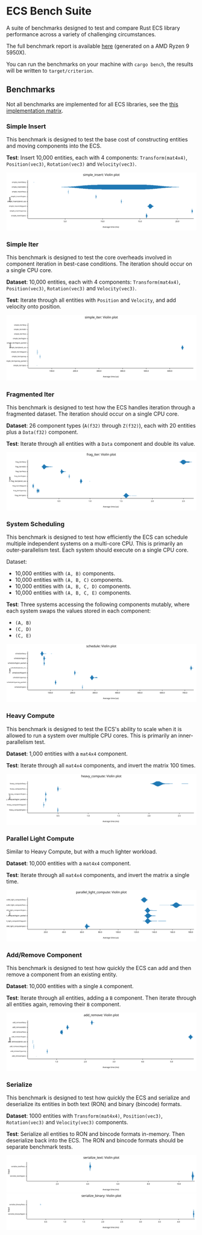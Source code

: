 # ECS Bench Suite

A suite of benchmarks designed to test and compare Rust ECS library performance across a variety of challenging circumstances.

The full benchmark report is available [here](https://systemcluster.me/ecs_bench_suite/target/criterion/report/index.html) (generated on a AMD Ryzen 9 5950X).

You can run the benchmarks on your machine with `cargo bench`, the results will be written to `target/criterion`.

## Benchmarks

Not all benchmarks are implemented for all ECS libraries, see the [this implementation matrix](benches/benchmarks.rs#L17).

### Simple Insert

This benchmark is designed to test the base cost of constructing entities and moving components into the ECS.

**Test**: Insert 10,000 entities, each with 4 components: `Transform(mat4x4)`, `Position(vec3)`, `Rotation(vec3)` and `Velocity(vec3)`.

![Simple Insert Graph](./target/criterion/simple_insert/report/violin.svg)

### Simple Iter

This benchmark is designed to test the core overheads involved in component iteration in best-case conditions. The iteration should occur on a single CPU core.

**Dataset**: 10,000 entities, each with 4 components: `Transform(mat4x4)`, `Position(vec3)`, `Rotation(vec3)` and `Velocity(vec3)`.

**Test**: Iterate through all entities with `Position` and `Velocity`, and add velocity onto position.

![Simple Iter Graph](./target/criterion/simple_iter/report/violin.svg)

### Fragmented Iter

This benchmark is designed to test how the ECS handles iteration through a fragmented dataset. The iteration should occur on a single CPU core.

**Dataset**: 26 component types (`A(f32)` through `Z(f32)`), each with 20 entities plus a `Data(f32)` component.

**Test**: Iterate through all entities with a `Data` component and double its value.

![Fragmented Iter Graph](./target/criterion/frag_iter/report/violin.svg)

### System Scheduling

This benchmark is designed to test how efficiently the ECS can schedule multiple independent systems on a multi-core CPU. This is primarily an outer-parallelism test. Each system should execute on a single CPU core.

Dataset:

* 10,000 entities with `(A, B)` components.
* 10,000 entities with `(A, B, C)` components.
* 10,000 entities with `(A, B, C, D)` components.
* 10,000 entities with `(A, B, C, E)` components.

**Test**: Three systems accessing the following components mutably, where each system swaps the values stored in each component:

* `(A, B)`
* `(C, D)`
* `(C, E)`

![System Scheduling Graph](./target/criterion/schedule/report/violin.svg)

### Heavy Compute

This benchmark is designed to test the ECS's ability to scale when it is allowed to run a system over multiple CPU cores. This is primarily an inner-parallelism test.

**Dataset**: 1,000 entities with a `mat4x4` component.

**Test**: Iterate through all `mat4x4` components, and invert the matrix 100 times.

![Heavy Compute Graph](./target/criterion/heavy_compute/report/violin.svg)

### Parallel Light Compute

Similar to Heavy Compute, but with a much lighter workload.

**Dataset**: 10,000 entities with a `mat4x4` component.

**Test**: Iterate through all `mat4x4` components, and invert the matrix a single time.

![Parallel Light Compute Graph](./target/criterion/parallel_light_compute/report/violin.svg)

### Add/Remove Component

This benchmark is designed to test how quickly the ECS can add and then remove a component from an existing entity.

**Dataset**: 10,000 entities with a single `A` component.

**Test**: Iterate through all entities, adding a `B` component. Then iterate through all entities again, removing their `B` component.

![Add/Remove Component Graph](./target/criterion/add_remove/report/violin.svg)

### Serialize

This benchmark is designed to test how quickly the ECS and serialize and deserialize its entities in both text (RON) and binary (bincode) formats.

**Dataset**: 1000 entities with `Transform(mat4x4)`, `Position(vec3)`, `Rotation(vec3)` and `Velocity(vec3)` components.

**Test**: Serialize all entities to RON and bincode formats in-memory. Then deserialize back into the ECS. The RON and bincode formats should be separate benchmark tests.

![Serialize Text Graph](./target/criterion/serialize_text/report/violin.svg)
![Serialize Binary Graph](./target/criterion/serialize_binary/report/violin.svg)
